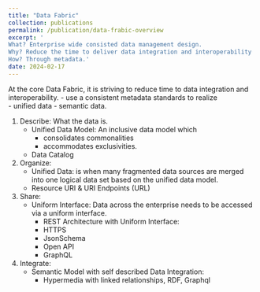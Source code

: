 ```yaml
---
title: "Data Fabric"
collection: publications
permalink: /publication/data-frabic-overview
excerpt: '
What? Enterprise wide consisted data management design.
Why? Reduce the time to deliver data integration and interoperability
How? Through metadata.'
date: 2024-02-17
---
```


At the core Data Fabric, it is striving to reduce time to data integration and interoperability.
    - use a consistent metadata standards to realize  
        - unified data
        - semantic data.

1. Describe: What the data is.
    * Unified Data Model: An inclusive data model which 
        * consolidates commonalities 
        * accommodates exclusivities.
    * Data Catalog
2. Organize: 
    * Unified Data: is when many fragmented data sources are merged into one logical data set based on the unified data model.
    * Resource URI & URI Endpoints (URL)
3. Share:  
    * Uniform Interface: Data across the enterprise needs to be accessed via a uniform interface.
        * REST Architecture with Uniform Interface: 
        * HTTPS
        * JsonSchema
        * Open API
        * GraphQL
4. Integrate:  
    * Semantic Model with self described Data Integration: 
        * Hypermedia with linked relationships, RDF, Graphql
